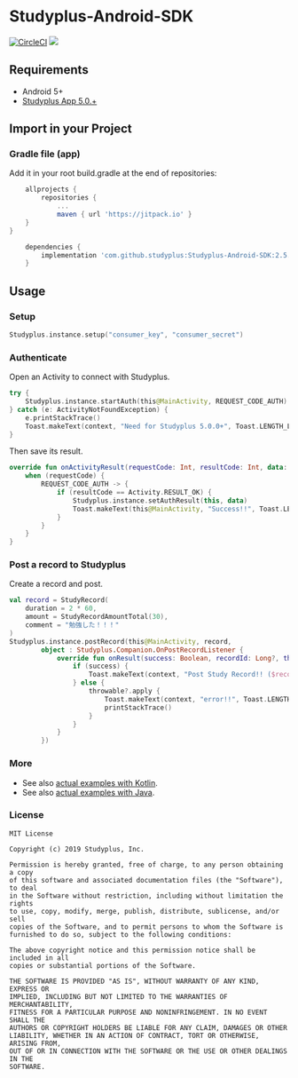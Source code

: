 # Studyplus-Android-SDK

[![CircleCI](https://circleci.com/gh/studyplus/Studyplus-Android-SDK/tree/master.svg?style=svg)](https://circleci.com/gh/studyplus/Studyplus-Android-SDK/tree/master) [![](https://jitpack.io/v/studyplus/Studyplus-Android-SDK.svg)](https://jitpack.io/#studyplus/Studyplus-Android-SDK)

## Requirements

- Android 5+
- [Studyplus App 5.0.+](https://play.google.com/store/apps/details?id=jp.studyplus.android.app)

## Import in your Project

### Gradle file (app)

Add it in your root build.gradle at the end of repositories:

```groovy
    allprojects {
        repositories {
            ...
            maven { url 'https://jitpack.io' }
    }
}
```

```groovy
    dependencies {
        implementation 'com.github.studyplus:Studyplus-Android-SDK:2.5.0'
    }
```

## Usage

### Setup

```kotlin
Studyplus.instance.setup("consumer_key", "consumer_secret")
```

### Authenticate

Open an Activity to connect with Studyplus.

```kotlin
try {
    Studyplus.instance.startAuth(this@MainActivity, REQUEST_CODE_AUTH)
} catch (e: ActivityNotFoundException) {
    e.printStackTrace()
    Toast.makeText(context, "Need for Studyplus 5.0.0+", Toast.LENGTH_LONG).show()
}
```

Then save its result.

```kotlin
override fun onActivityResult(requestCode: Int, resultCode: Int, data: Intent?) {
    when (requestCode) {
        REQUEST_CODE_AUTH -> {
            if (resultCode == Activity.RESULT_OK) {
                Studyplus.instance.setAuthResult(this, data)
                Toast.makeText(this@MainActivity, "Success!!", Toast.LENGTH_LONG).show()
            }
        }
    }
}
```

### Post a record to Studyplus

Create a record and post.

```kotlin
val record = StudyRecord(
    duration = 2 * 60,
    amount = StudyRecordAmountTotal(30),
    comment = "勉強した！！！"
)
Studyplus.instance.postRecord(this@MainActivity, record,
        object : Studyplus.Companion.OnPostRecordListener {
            override fun onResult(success: Boolean, recordId: Long?, throwable: Throwable?) {
                if (success) {
                    Toast.makeText(context, "Post Study Record!! ($recordId)", Toast.LENGTH_LONG).show()
                } else {
                    throwable?.apply {
                        Toast.makeText(context, "error!!", Toast.LENGTH_LONG).show()
                        printStackTrace()
                    }
                }
            }
        })
```

### More

- See also [actual examples with Kotlin](https://github.com/studyplus/Studyplus-Android-SDK/blob/master/sdk-example-kt/src/main/java/jp/studyplus/android/sdk_example_kt/MainActivity.kt).
- See also [actual examples with Java](https://github.com/studyplus/Studyplus-Android-SDK/blob/master/sdk-example-java/src/main/java/jp/studyplus/android/sdk_example_java/MainActivity.java).

### License

```text
MIT License

Copyright (c) 2019 Studyplus, Inc.

Permission is hereby granted, free of charge, to any person obtaining a copy
of this software and associated documentation files (the "Software"), to deal
in the Software without restriction, including without limitation the rights
to use, copy, modify, merge, publish, distribute, sublicense, and/or sell
copies of the Software, and to permit persons to whom the Software is
furnished to do so, subject to the following conditions:

The above copyright notice and this permission notice shall be included in all
copies or substantial portions of the Software.

THE SOFTWARE IS PROVIDED "AS IS", WITHOUT WARRANTY OF ANY KIND, EXPRESS OR
IMPLIED, INCLUDING BUT NOT LIMITED TO THE WARRANTIES OF MERCHANTABILITY,
FITNESS FOR A PARTICULAR PURPOSE AND NONINFRINGEMENT. IN NO EVENT SHALL THE
AUTHORS OR COPYRIGHT HOLDERS BE LIABLE FOR ANY CLAIM, DAMAGES OR OTHER
LIABILITY, WHETHER IN AN ACTION OF CONTRACT, TORT OR OTHERWISE, ARISING FROM,
OUT OF OR IN CONNECTION WITH THE SOFTWARE OR THE USE OR OTHER DEALINGS IN THE
SOFTWARE.
```
